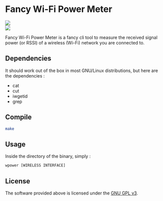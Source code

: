 # Fancy Wi-Fi Power Meter
<p align=left>
<a target="_blank" href="https://www.gnu.org/licenses/gpl-3.0.en.html" title="License: GPL v3">
<img src="https://img.shields.io/badge/License:-GPL%20v3-darkred.svg">
</a>
<br>
<img src="https://i.imgur.com/7KC3SzI.png"> 
</p>
Fancy Wi-Fi Power Meter is a fancy cli tool to measure the received signal power (or RSSI) of a wireless  (Wi-Fi)  network you are connected to.

## Dependencies
It should work out of the box in most GNU/Linux distributions, but here are the dependencies :
* cat
* cut
* iwgetid
* grep

## Compile
``` bash
make
```
## Usage
Inside the directory of the binary, simply :
``` bash
wpower [WIRELESS INTERFACE]
```
## License
The software provided above is licensed under the [GNU GPL v3](https://www.gnu.org/licenses/gpl-3.0.en.html).
